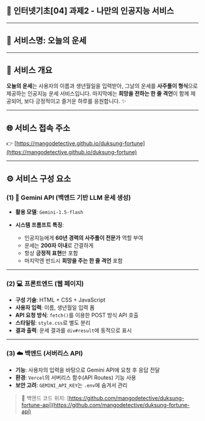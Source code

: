 ## 📄 인터넷기초\[04] 과제2 - 나만의 인공지능 서비스

---

## 🧧 서비스명: **오늘의 운세**

---

## 📝 서비스 개요

**오늘의 운세**는 사용자의 이름과 생년월일을 입력받아,
그날의 운세를 **사주풀이 형식**으로 제공하는 인공지능 운세 서비스입니다.
마지막에는 **희망을 전하는 한 줄 격언**이 함께 제공되어,
보다 긍정적이고 즐거운 하루를 응원합니다. ✨

---

## 🌐 서비스 접속 주소

👉 [https://mangodetective.github.io/duksung-fortune](https://mangodetective.github.io/duksung-fortune)

---

## ⚙️ 서비스 구성 요소

### (1) 📡 Gemini API (백엔드 기반 LLM 운세 생성)

* **활용 모델**: `Gemini-1.5-flash`
* **시스템 프롬프트 특징**:

  * 인공지능에게 **60년 경력의 사주풀이 전문가** 역할 부여
  * 운세는 **200자 이내**로 간결하게
  * 항상 **긍정적 표현**만 포함
  * 마지막엔 반드시 **희망을 주는 한 줄 격언** 포함

---

### (2) 💻 프론트엔드 (웹 페이지)

* **구성 기술**: HTML + CSS + JavaScript
* **사용자 입력**: 이름, 생년월일 입력 폼
* **API 요청 방식**: `fetch()`를 이용한 POST 방식 API 호출
* **스타일링**: `style.css`로 별도 분리
* **결과 출력**: 운세 결과를 `div#result`에 동적으로 표시

---

### (3) ☁️ 백엔드 (서버리스 API)

* **기능**: 사용자의 입력을 바탕으로 Gemini API에 요청 후 응답 전달
* **환경**: `Vercel`의 서버리스 함수(API Routes) 기능 사용
* **보안 고려**: `GEMINI_API_KEY`는 `.env`에 숨겨서 관리

> 📁 백엔드 코드 위치:
> [https://github.com/mangodetective/duksung-fortune-api](https://github.com/mangodetective/duksung-fortune-api)